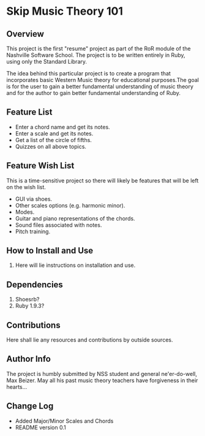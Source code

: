 <h1>Skip Music Theory 101</h1>
<h2>Overview</h2>
<p>This project is the first "resume" project as part of the RoR module
of the Nashville Software School. The project is to be written entirely
in Ruby, using only the Standard Library.</p>

<p>The idea behind this particular project is to create a program that
incorporates basic Western Music theory for educational purposes.The 
goal is for the user to gain a better fundamental understanding of
music theory and for the author to gain better fundamental
understanding of Ruby.</p>

<h2>Feature List</h2>
<ul>
<li>Enter a chord name and get its notes.</li>
<li>Enter a scale and get its notes.</li>
<li>Get a list of the circle of fifths.</li>
<li>Quizzes on all above topics.</li>
</ul>

<h2>Feature Wish List</h2>
<p>This is a time-sensitive project so there will likely be features that will be left on the wish list.</p>
<ul>
<li>GUI via shoes.</li>
<li>Other scales options (e.g. harmonic minor).</li>
<li>Modes.</li>
<li>Guitar and piano representations of the chords.</li>
<li>Sound files associated with notes.</li>
<li>Pitch training.</li>
</ul>

<h2>How to Install and Use</h2>
<ol>
<li>Here will lie instructions on installation and use.</li>
</ol>

<h2>Dependencies</h2>
<ol>
<li>Shoesrb?</li>
<li>Ruby 1.9.3?</li>
</ol>

<h2>Contributions</h2>
Here shall lie any resources and contributions by outside sources.

<h2>Author Info</h2>
The project is humbly submitted by NSS student and general
ne'er-do-well, Max Beizer. May all his past music theory teachers have
forgiveness in their hearts... 

<h2>Change Log</h2>
<ul>
<li>Added Major/Minor Scales and Chords</li>
<li>README version 0.1</li>
</ul>


